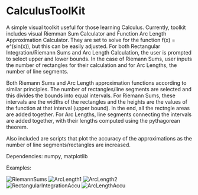 # CalculusToolKit
A simple visual toolkit useful for those learning Calculus. Currently, toolkit includes visual Riemman Sum Calculator and Function Arc Length Approximation Calculator. They are set to solve for the function f(x) = e^(sin(x)), but this can be easily adjusted. For both Rectangular Integration/Riemann Sums and Arc Length Calculation, the user is prompted to select upper and lower bounds. In the case of Riemann Sums, user inputs the number of rectangles for their calculation and for Arc Lengths, the number of line segments. 

Both Riemann Sums and Arc Length approximation functions according to similar principles. The number of rectangles/line segments are selected and this divides the bounds into equal intervals. For Riemann Sums, these intervals are the widths of the rectangles and the heights are the values of the function at that interval (upper bound). In the end, all the rectngle areas are added together. For Arc Lengths, line segments connecting the intervals are added together, with their lengths computed using the pythagorean theorem. 

Also included are scripts that plot the accuracy of the approximations as the number of line segments/rectangles are increased.

Dependencies: numpy, matplotlib

Examples:

![RiemannSums](https://user-images.githubusercontent.com/113395566/192918849-cf8dffb1-74a0-4915-a6d6-3a8042c1f4cc.png)
![ArcLength1](https://user-images.githubusercontent.com/113395566/192918867-b874a88b-b960-48ed-99e8-28781d5c1b69.png)
![ArcLength2](https://user-images.githubusercontent.com/113395566/192918874-3d00882b-bf0f-420a-aee6-479dea47808c.png)
![RectangularIntegrationAccu](https://user-images.githubusercontent.com/113395566/192918888-aceb57d5-c5c1-4050-ade6-5fff7f2fb431.png)
![ArcLengthAccu](https://user-images.githubusercontent.com/113395566/192918902-6a94544c-2319-4758-97ca-72d5d3af8f9b.png)
